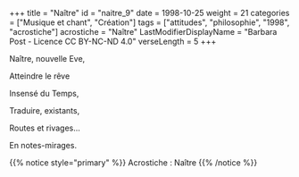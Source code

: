 +++
title = "Naître"
id = "naitre_9"
date = 1998-10-25
weight = 21
categories = ["Musique et chant", "Création"]
tags = ["attitudes", "philosophie", "1998", "acrostiche"]
acrostiche = "Naître"
LastModifierDisplayName = "Barbara Post - Licence CC BY-NC-ND 4.0"
verseLength = 5
+++

Naître, nouvelle Eve,

Atteindre le rêve

Insensé du Temps,

Traduire, existants,

Routes et rivages...

En notes-mirages.

{{% notice style="primary" %}}
Acrostiche : Naître
{{% /notice %}}
